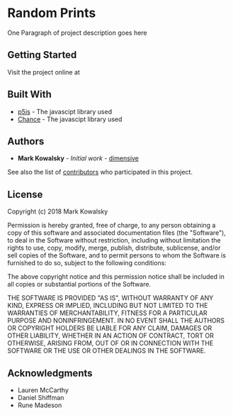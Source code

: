 # Random Prints

One Paragraph of project description goes here

## Getting Started

Visit the project online at 

## Built With

* [p5js](https://p5js.org/) - The javascipt library used
* [Chance](https://chancejs.com/) - The javascipt library used

## Authors

* **Mark Kowalsky** - *Initial work* - [dimensive](https://github.com/dimensive)

See also the list of [contributors](https://github.com/your/project/contributors) who participated in this project.

## License

Copyright (c) 2018 Mark Kowalsky

Permission is hereby granted, free of charge, to any person obtaining a copy
of this software and associated documentation files (the "Software"), to deal
in the Software without restriction, including without limitation the rights
to use, copy, modify, merge, publish, distribute, sublicense, and/or sell
copies of the Software, and to permit persons to whom the Software is
furnished to do so, subject to the following conditions:

The above copyright notice and this permission notice shall be included in all
copies or substantial portions of the Software.

THE SOFTWARE IS PROVIDED "AS IS", WITHOUT WARRANTY OF ANY KIND, EXPRESS OR
IMPLIED, INCLUDING BUT NOT LIMITED TO THE WARRANTIES OF MERCHANTABILITY,
FITNESS FOR A PARTICULAR PURPOSE AND NONINFRINGEMENT. IN NO EVENT SHALL THE
AUTHORS OR COPYRIGHT HOLDERS BE LIABLE FOR ANY CLAIM, DAMAGES OR OTHER
LIABILITY, WHETHER IN AN ACTION OF CONTRACT, TORT OR OTHERWISE, ARISING FROM,
OUT OF OR IN CONNECTION WITH THE SOFTWARE OR THE USE OR OTHER DEALINGS IN THE
SOFTWARE.

## Acknowledgments

* Lauren McCarthy
* Daniel Shiffman
* Rune Madeson
